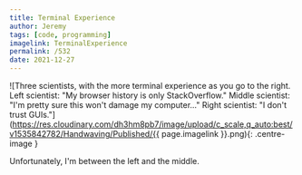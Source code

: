 ```yaml
---
title: Terminal Experience
author: Jeremy
tags: [code, programming]
imagelink: TerminalExperience
permalink: /532
date: 2021-12-27
---
```


![Three scientists, with the more terminal experience as you go to the right. Left scientist: "My browser history is only StackOverflow." Middle scientist: "I'm pretty sure this won't damage my computer..." Right scientist: "I don't trust GUIs."](https://res.cloudinary.com/dh3hm8pb7/image/upload/c_scale,q_auto:best/v1535842782/Handwaving/Published/{{ page.imagelink }}.png){: .centre-image }

Unfortunately, I'm between the left and the middle.
